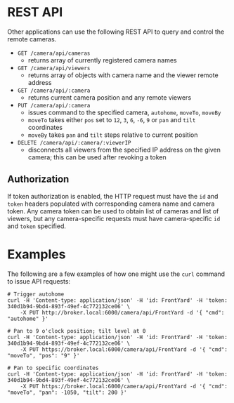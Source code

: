 # REST API

Other applications can use the following REST API to query and control the remote cameras.

* `GET /camera/api/cameras`
    * returns array of currently registered camera names
* `GET /camera/api/viewers`
    * returns array of objects with camera name and the viewer remote address
* `GET /camera/api/:camera`
    * returns current camera position and any remote viewers
* `PUT /camera/api/:camera`
    * issues command to the specified camera, `autohome`, `moveTo`, `moveBy`
    * `moveTo` takes either `pos` set to `12`, `3`, `6`, `-6`, `9` or `pan` and `tilt` coordinates
    * `moveBy` takes `pan` and `tilt` steps relative to current position
* `DELETE /camera/api/:camera/:viewerIP`
    * disconnects all viewers from the specified IP address on the given camera; this can be used
      after revoking a token
      
## Authorization
If token authorization is enabled, the HTTP request must have the `id` and `token` headers populated
with corresponding camera name and camera token. Any camera token can be used to obtain list of cameras
and list of viewers, but any camera-specific requests must have camera-specific `id` and `token` specified.

# Examples
The following are a few examples of how one might use the `curl` command to issue API requests:
```
# Trigger autohome
curl -H 'Content-type: application/json' -H 'id: FrontYard' -H 'token: 340d1b94-9bd4-893f-49ef-4c772132ce06' \
    -X PUT http://broker.local:6000/camera/api/FrontYard -d '{ "cmd": "autohome" }'

# Pan to 9 o'clock position; tilt level at 0
curl -H 'Content-type: application/json' -H 'id: FrontYard' -H 'token: 340d1b94-9bd4-893f-49ef-4c772132ce06' \
    -X PUT https://broker.local:6000/camera/api/FrontYard -d '{ "cmd": "moveTo", "pos": "9" }'

# Pan to specific coordinates
curl -H 'Content-type: application/json' -H 'id: FrontYard' -H 'token: 340d1b94-9bd4-893f-49ef-4c772132ce06' \
    -X PUT https://broker.local:6000/camera/api/FrontYard -d '{ "cmd": "moveTo", "pan": -1050, "tilt": 200 }'
```